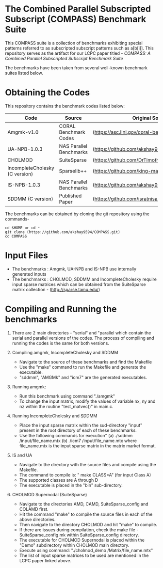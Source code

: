 
# The Combined Parallel Subscripted Subscript (COMPASS) Benchmark Suite 
This COMPASS suite is a collection of benchmarks exhibiting special patterns
referred to as subscripted subscript patterns such as a[b[i]]. This repository
serves as the artifact for our LCPC paper titled - 
*COMPASS: A Combined Parallel Subscripted Subscript Benchmark Suite*

The benchmarks have been taken from several well-known benchmark suites listed below.

# Obtaining the Codes

This repository contains the benchmark codes listed below:

| Code  | Source | Original Source link | 
| ------------- | ------------- | ------------- |
| Amgmk-v1.0  | CORAL Benchmark Codes | (https://asc.llnl.gov/coral-benchmarks)
| UA-NPB-1.0.3 | NAS Parallel Benchmarks | (https://github.com/akshay9594/SNU_NPB-1.0.3)  
| CHOLMOD | SuiteSparse | (https://github.com/DrTimothyAldenDavis/SuiteSparse)
| IncompleteCholesky (C version) | Sparselib++ | (https://github.com/king-mahdi/IEGenLib)
| IS-NPB-1.0.3 | NAS Parallel Benchmarks | (https://github.com/akshay9594/SNU_NPB-1.0.3)
| SDDMM (C version) | Published Paper | (https://github.com/isratnisa/SDDMM_GPU)

The benchmarks can be obtained by cloning the git repository using the commands-
```
cd $HOME or cd ~
git clone (https://github.com/akshay9594/COMPASS.git)
cd COMPASS
```

# Input Files

- The benchmarks : Amgmk, UA-NPB and IS-NPB use internally generated inputs
- The benchmarks : CHOLMOD, SDDMM and IncompleteCholesky require
   input sparse matrices which can be obtained from the SuiteSparse
   matrix collection - (http://sparse.tamu.edu/)

# Compiling and Running the benchmarks

   1. There are 2 main directories - "serial" and "parallel
       which contain the serial and parallel versions of the codes. The
       process of compiling and running the codes is the same for both
       versions.
   2. Compiling amgmk, IncompleteCholesky and SDDMM
      - Navigate to the source of these benchmarks and find the Makefile
      - Use the "make" command to run the Makefile and generate the 
        executable.
      - "sddmm", "AMGMk" and "icm7" are the generated executables.
   2. Running amgmk:
      - Run this benchmark using command "./amgmk"
      - To change the input matrix, modify the values of variable
         nx, ny and nz within the routine "test_matvec()" in main.c.
   3. Running IncompleteCholesky and SDDMM
      - Place the input sparse matrix within the sud-directory "input" present 
        in the root directory of each of these benchmarks.
      - Use the following commands for execution"
         (a) ./sddmm /input/file_name.mtx
         (b) ./icm7 /input/file_name.mtx
      where file_name.mtx is the input sparse matrix in the matrix market format.

   4. IS and UA
      - Navigate to the directory with the source files and compile using the Makefile.
      - The command to compile is:
        " make CLASS=A" (for input Class A)
      - The supported classes are A through D
      - The executable is placed in the "bin" sub-directory.

   5. CHOLMOD Supernodal (SuiteSparse)
      - Navigate to the directories AMD, CAMD, SuiteSparse_config and COLAMD first.
      - Hit the command "make" to compile the source files in each of the above directories.
      - Then navigate to the directory CHOLMOD and hit "make" to compile.
      - If there are issues during compilation, check the make file - SuiteSparse_config.mk
        within SuiteSparse_config directory.
      - The executable for CHOLMOD Supernodal is placed within the "Demo" subdirectory within
        CHOLMOD main directory.
      - Execute using command: "./cholmod_demo /Matrix/file_name.mtx"
      - The list of input sparse matrices to be used are mentioned in the LCPC paper linked above.